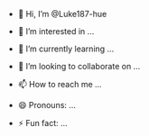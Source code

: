 - 👋 Hi, I’m @Luke187-hue
- 👀 I’m interested in ...
- 🌱 I’m currently learning ...
- 💞️ I’m looking to collaborate on ...
- 📫 How to reach me ...
- 😄 Pronouns: ...
- ⚡ Fun fact: ...

    <!---#
Luke187-hue/Luke187- is a ✨ special ✨ repository because its `README.md` (this file) appears on your GitHub profile.
hue
--->
